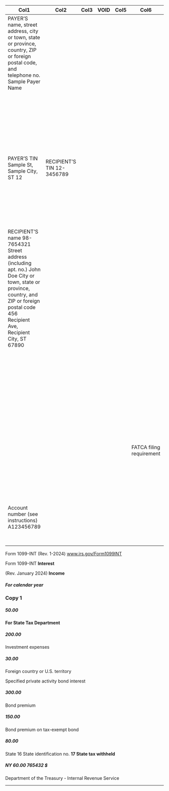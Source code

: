 |Col1|Col2|Col3|VOID|Col5|Col6|Col7|Col8|Col9|Col10|
|---|---|---|---|---|---|---|---|---|---|
|PAYER’S name, street address, city or town, state or province, country, ZIP or foreign postal code, and telephone no. Sample Payer Name||||||Payer’s RTN (optional) 1000.00|OMB No. 1545-0112 1099-INT Form (Rev. January 2024)|||
|||||||1 Interest income $||||
||||||||For calendar year|||
|||||||2 Early withdrawal penalty $ 50.00|||Copy 1 For State Tax Department|
|PAYER’S TIN Sample St, Sample City, ST 12|RECIPIENT’S TIN 12-3456789|||||||||
|||||||3 Interest on U.S. Savings Bonds and Treasury obligations $ 200.00||||
|RECIPIENT’S name 98-7654321 Street address (including apt. no.) John Doe City or town, state or province, country, and ZIP or foreign postal code 456 Recipient Ave, Recipient City, ST 67890||||||4 Federal income tax withheld $ 100.00|5 Investment expenses $ 30.00|||
|||||||6 Foreign tax paid $ 25.00|7 Foreign country or U.S. territory|||
|||||||8 Tax-exempt interest $ 500.00|9 Specified private activity bond interest $ 300.00|||
|||||||10 Market discount $ 75.00|11 Bond premium $ 150.00|||
||||||FATCA filing requirement|||||
|||||||12 Bond premium on Treasury obligations $ 50.00|13 Bond premium on tax-exempt bond $ 80.00|||
|Account number (see instructions) A123456789||||||14 Tax-exempt and tax credit bond CUSIP no.|15 State NY|16 State identification no. 60.00|17 State tax withheld $|
||||||||76543|2|$|


Form 1099-INT (Rev. 1-2024) www.irs.gov/Form1099INT


Form 1099-INT **Interest**

(Rev. January 2024) **Income**

##### For calendar year

### Copy 1

##### 50.00

#### For State Tax Department

##### 200.00

Investment expenses

##### 30.00

Foreign country or U.S. territory

Specified private activity bond
interest

##### 300.00

Bond premium

##### 150.00

Bond premium on tax-exempt bond

##### 80.00

State 16 State identification no. **17 State tax withheld**

##### NY 60.00 765432 $

Department of the Treasury - Internal Revenue Service


-----


